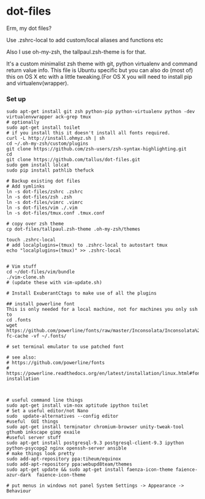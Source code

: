 dot-files
=========

Erm, my dot files?

Use .zshrc-local to add custom/local aliases and functions etc

Also I use oh-my-zsh, the tallpaul.zsh-theme is for that.

It's a custom minimalist zsh theme with git, python virtualenv  and command
return value info. This file is Ubuntu specific but you can also do (most of) this on OS X etc with a little tweaking.(For OS X you will need to install pip and virtualenv(wrapper).

### Set up
````
sudo apt-get install git zsh python-pip python-virtualenv python -dev virtualenvwrapper ack-grep tmux
# optionally 
sudo apt-get install toilet
# if you install this it doesn't install all fonts required. 
curl -L http://install.ohmyz.sh | sh
cd ~/.oh-my-zsh/custom/plugins
git clone https://github.com/zsh-users/zsh-syntax-highlighting.git
cd
git clone https://github.com/tallus/dot-files.git
sudo gem install lolcat
sudo pip install pathlib thefuck

# Backup existing dot files
# Add symlinks
ln -s dot-files/zshrc .zshrc
ln -s dot-files/zsh .zsh
ln -s dot-files/vimrc .vimrc
ln -s dot-files/vim ./.vim
ln -s dot-files/tmux.conf .tmux.conf

# copy over zsh theme
cp dot-files/tallpaul.zsh-theme .oh-my-zsh/themes

touch .zshrc-local
# add localplugins=(tmux) to .zshrc-local to autostart tmux
echo "localplugins=(tmux)" >> .zshrc-local


# Vim stuff
cd ~/dot-files/vim/bundle
./vim-clone.sh
# (update these with vim-update.sh)

# Install ExuberantCtags to make use of all the plugins

## install powerline font
This is only needed for a local machine, not for machines you only ssh to
cd .fonts
wget https://github.com/powerline/fonts/raw/master/Inconsolata/Inconsolata%20for%20Powerline.otf
fc-cache -vf ~/.fonts/

# set terminal emulator to use patched font

# see also:
# https://github.com/powerline/fonts
# https://powerline.readthedocs.org/en/latest/installation/linux.html#fonts-installation



# useful command line things
sudo apt-get install vim-nox aptitude ipython toilet
# Set a useful editor/not Nano
sudo  update-alternatives --config editor
#useful  GUI things
sudo apt-get install terminator chromium-browser unity-tweak-tool gthumb inkscape gimp exaile
#useful server stuff
sudo apt-get install postgresql-9.3 postgresql-client-9.3 ipython python-psycopg2 nginx openssh-server ansible
# make things look pretty
sudo add-apt-repository ppa:tiheum/equinox
sudo add-apt-repository ppa:webupd8team/themes
sudo apt-get update && sudo apt-get install faenza-icon-theme faience-azur-dark  faience-icon-theme

# put menus in windows not panel System Settings -> Appearance -> Behaviour
````
